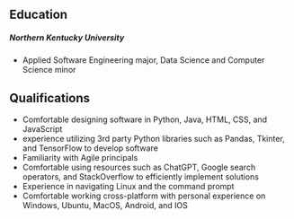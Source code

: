 ## Education
<h5>Northern Kentucky University</h5>
<ul>
  <li>Applied Software Engineering major, Data Science and Computer Science minor</li>
</ul>

## Qualifications

<ul>
  <li>Comfortable designing software in Python, Java, HTML, CSS, and JavaScript</li>
  <li>experience utilizing 3rd party Python libraries such as Pandas, Tkinter, and TensorFlow to develop software</li>
  <li>Familiarity with Agile principals</li>
  <li>Comfortable using resources such as ChatGPT, Google search operators, and StackOverflow to efficiently implement solutions</li>
  <li>Experience in navigating Linux and the command prompt</li>
  <li>Comfortable working cross-platform with personal experience on Windows, Ubuntu, MacOS, Android, and IOS</li>



  
</ul>
<!--
**lukenorberg/lukenorberg** is a ✨ _special_ ✨ repository because its `README.md` (this file) appears on your GitHub profile.

Here are some ideas to get you started:

- 🔭 I’m currently working on ...
- 🌱 I’m currently learning ...
- 👯 I’m looking to collaborate on ...
- 🤔 I’m looking for help with ...
- 💬 Ask me about ...
- 📫 How to reach me: ...
- 😄 Pronouns: ...
- ⚡ Fun fact: ...
-->

